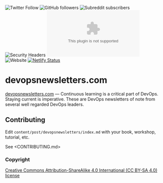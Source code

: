 ![Twitter Follow](https://img.shields.io/twitter/follow/ChrisShort?style=social)
![GitHub followers](https://img.shields.io/github/followers/chris-short?style=social)
![Subreddit subscribers](https://img.shields.io/reddit/subreddit-subscribers/devopsish?style=social)
![Security Headers](https://img.shields.io/security-headers?url=https%3A%2F%2Fdevopsnewsletters.com)
![Mozilla HTTP Observatory Grade](https://img.shields.io/mozilla-observatory/grade/devopsnewsletters.com?publish)
![Website](https://img.shields.io/website?url=https%3A%2F%2Fdevopsnewsletters.com)
[![Netlify Status](https://api.netlify.com/api/v1/badges/0cc8e8ff-7119-4b66-98d0-8fe3c36e0acd/deploy-status)](https://app.netlify.com/sites/devopsnewsletters/deploys)

# devopsnewsletters.com

[devopsnewsletters.com](https://devopsnewsletters.com) — Continuous learning is a critical part of DevOps. Staying current is imperative. These are DevOps newsletters of note from several well regarded DevOps leaders.

## Contributing

Edit `content/post/devopsnewsletters/index.md` with your book, workshop, tutorial, etc.

See <CONTRIBUTING.md>

### Copyright

[Creative Commons Attribution-ShareAlike 4.0 International (CC BY-SA 4.0) license](https://creativecommons.org/licenses/by-sa/4.0/)
